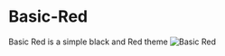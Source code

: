 # Basic-Red
Basic Red is a simple black and Red theme 
![Basic Red](https://i.imgur.com/rDmcjrh.png)
